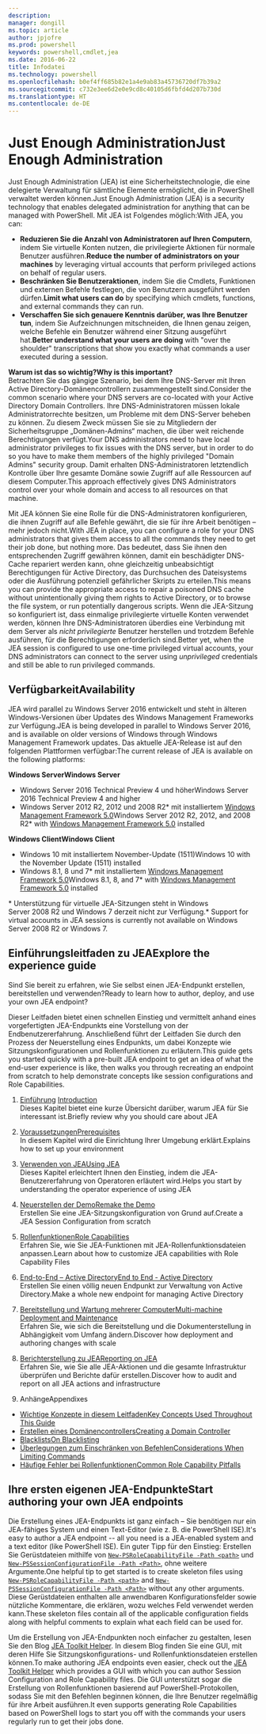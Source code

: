 ```yaml
---
description: 
manager: dongill
ms.topic: article
author: jpjofre
ms.prod: powershell
keywords: powershell,cmdlet,jea
ms.date: 2016-06-22
title: Infodatei
ms.technology: powershell
ms.openlocfilehash: b0ef4ff685b82e1a4e9ab83a45736720df7b39a2
ms.sourcegitcommit: c732e3ee6d2e0e9cd8c40105d6fbfd4d207b730d
ms.translationtype: HT
ms.contentlocale: de-DE
---
```

# <a name="just-enough-administration"></a><span data-ttu-id="1f4b9-103">Just Enough Administration</span><span class="sxs-lookup"><span data-stu-id="1f4b9-103">Just Enough Administration</span></span>
<span data-ttu-id="1f4b9-104">Just Enough Administration (JEA) ist eine Sicherheitstechnologie, die eine delegierte Verwaltung für sämtliche Elemente ermöglicht, die in PowerShell verwaltet werden können.</span><span class="sxs-lookup"><span data-stu-id="1f4b9-104">Just Enough Administration (JEA) is a security technology that enables delegated administration for anything that can be managed with PowerShell.</span></span>
<span data-ttu-id="1f4b9-105">Mit JEA ist Folgendes möglich:</span><span class="sxs-lookup"><span data-stu-id="1f4b9-105">With JEA, you can:</span></span>
- <span data-ttu-id="1f4b9-106">**Reduzieren Sie die Anzahl von Administratoren auf Ihren Computern**, indem Sie virtuelle Konten nutzen, die privilegierte Aktionen für normale Benutzer ausführen.</span><span class="sxs-lookup"><span data-stu-id="1f4b9-106">**Reduce the number of administrators on your machines** by leveraging virtual accounts that perform privileged actions on behalf of regular users.</span></span>
- <span data-ttu-id="1f4b9-107">**Beschränken Sie Benutzeraktionen**, indem Sie die Cmdlets, Funktionen und externen Befehle festlegen, die von Benutzern ausgeführt werden dürfen.</span><span class="sxs-lookup"><span data-stu-id="1f4b9-107">**Limit what users can do** by specifying which cmdlets, functions, and external commands they can run.</span></span>
- <span data-ttu-id="1f4b9-108">**Verschaffen Sie sich genauere Kenntnis darüber, was Ihre Benutzer tun**, indem Sie Aufzeichnungen mitschneiden, die Ihnen genau zeigen, welche Befehle ein Benutzer während einer Sitzung ausgeführt hat.</span><span class="sxs-lookup"><span data-stu-id="1f4b9-108">**Better understand what your users are doing** with "over the shoulder" transcriptions that show you exactly what commands a user executed during a session.</span></span>

<span data-ttu-id="1f4b9-109">**Warum ist das so wichtig?**</span><span class="sxs-lookup"><span data-stu-id="1f4b9-109">**Why is this important?**</span></span>  
<span data-ttu-id="1f4b9-110">Betrachten Sie das gängige Szenario, bei dem Ihre DNS-Server mit Ihren Active Directory-Domänencontrollern zusammengestellt sind.</span><span class="sxs-lookup"><span data-stu-id="1f4b9-110">Consider the common scenario where your DNS servers are co-located with your Active Directory Domain Controllers.</span></span>
<span data-ttu-id="1f4b9-111">Ihre DNS-Administratoren müssen lokale Administratorrechte besitzen, um Probleme mit dem DNS-Server beheben zu können. Zu diesem Zweck müssen Sie sie zu Mitgliedern der Sicherheitsgruppe „Domänen-Admins“ machen, die über weit reichende Berechtigungen verfügt.</span><span class="sxs-lookup"><span data-stu-id="1f4b9-111">Your DNS administrators need to have local administrator privileges to fix issues with the DNS server, but in order to do so you have to make them members of the highly privileged "Domain Admins" security group.</span></span>
<span data-ttu-id="1f4b9-112">Damit erhalten DNS-Administratoren letztendlich Kontrolle über Ihre gesamte Domäne sowie Zugriff auf alle Ressourcen auf diesem Computer.</span><span class="sxs-lookup"><span data-stu-id="1f4b9-112">This approach effectively gives DNS Administrators control over your whole domain and access to all resources on that machine.</span></span>

<span data-ttu-id="1f4b9-113">Mit JEA können Sie eine Rolle für die DNS-Administratoren konfigurieren, die ihnen Zugriff auf alle Befehle gewährt, die sie für ihre Arbeit benötigen – mehr jedoch nicht.</span><span class="sxs-lookup"><span data-stu-id="1f4b9-113">With JEA in place, you can configure a role for your DNS administrators that gives them access to all the commands they need to get their job done, but nothing more.</span></span>
<span data-ttu-id="1f4b9-114">Das bedeutet, dass Sie ihnen den entsprechenden Zugriff gewähren können, damit ein beschädigter DNS-Cache repariert werden kann, ohne gleichzeitig unbeabsichtigt Berechtigungen für Active Directory, das Durchsuchen des Dateisystems oder die Ausführung potenziell gefährlicher Skripts zu erteilen.</span><span class="sxs-lookup"><span data-stu-id="1f4b9-114">This means you can provide the appropriate access to repair a poisoned DNS cache without unintentionally giving them rights to Active Directory, or to browse the file system, or run potentially dangerous scripts.</span></span>
<span data-ttu-id="1f4b9-115">Wenn die JEA-Sitzung so konfiguriert ist, dass einmalige privilegierte virtuelle Konten verwendet werden, können Ihre DNS-Administratoren überdies eine Verbindung mit dem Server als *nicht privilegierte* Benutzer herstellen und trotzdem Befehle ausführen, für die Berechtigungen erforderlich sind.</span><span class="sxs-lookup"><span data-stu-id="1f4b9-115">Better yet, when the JEA session is configured to use one-time privileged virtual accounts, your DNS administrators can connect to the server using *unprivileged* credentials and still be able to run privileged commands.</span></span>

## <a name="availability"></a><span data-ttu-id="1f4b9-116">Verfügbarkeit</span><span class="sxs-lookup"><span data-stu-id="1f4b9-116">Availability</span></span>
<span data-ttu-id="1f4b9-117">JEA wird parallel zu Windows Server 2016 entwickelt und steht in älteren Windows-Versionen über Updates des Windows Management Frameworks zur Verfügung.</span><span class="sxs-lookup"><span data-stu-id="1f4b9-117">JEA is being developed in parallel to Windows Server 2016, and is available on older versions of Windows through Windows Management Framework updates.</span></span>
<span data-ttu-id="1f4b9-118">Das aktuelle JEA-Release ist auf den folgenden Plattformen verfügbar:</span><span class="sxs-lookup"><span data-stu-id="1f4b9-118">The current release of JEA is available on the following platforms:</span></span>

<span data-ttu-id="1f4b9-119">**Windows Server**</span><span class="sxs-lookup"><span data-stu-id="1f4b9-119">**Windows Server**</span></span>
- <span data-ttu-id="1f4b9-120">Windows Server 2016 Technical Preview 4 und höher</span><span class="sxs-lookup"><span data-stu-id="1f4b9-120">Windows Server 2016 Technical Preview 4 and higher</span></span>
- <span data-ttu-id="1f4b9-121">Windows Server 2012 R2, 2012 und 2008 R2\* mit installiertem [Windows Management Framework 5.0](https://www.microsoft.com/en-us/download/details.aspx?id=50395)</span><span class="sxs-lookup"><span data-stu-id="1f4b9-121">Windows Server 2012 R2, 2012, and 2008 R2\* with [Windows Management Framework 5.0](https://www.microsoft.com/en-us/download/details.aspx?id=50395) installed</span></span>

<span data-ttu-id="1f4b9-122">**Windows Client**</span><span class="sxs-lookup"><span data-stu-id="1f4b9-122">**Windows Client**</span></span>
- <span data-ttu-id="1f4b9-123">Windows 10 mit installiertem November-Update (1511)</span><span class="sxs-lookup"><span data-stu-id="1f4b9-123">Windows 10 with the November Update (1511) installed</span></span>
- <span data-ttu-id="1f4b9-124">Windows 8.1, 8 und 7\* mit installiertem [Windows Management Framework 5.0](https://www.microsoft.com/en-us/download/details.aspx?id=50395)</span><span class="sxs-lookup"><span data-stu-id="1f4b9-124">Windows 8.1, 8, and 7\* with [Windows Management Framework 5.0](https://www.microsoft.com/en-us/download/details.aspx?id=50395) installed</span></span>

<span data-ttu-id="1f4b9-125">\* Unterstützung für virtuelle JEA-Sitzungen steht in Windows Server 2008 R2 und Windows 7 derzeit nicht zur Verfügung.</span><span class="sxs-lookup"><span data-stu-id="1f4b9-125">\* Support for virtual accounts in JEA sessions is currently not available on Windows Server 2008 R2 or Windows 7.</span></span>


## <a name="explore-the-experience-guide"></a><span data-ttu-id="1f4b9-126">Einführungsleitfaden zu JEA</span><span class="sxs-lookup"><span data-stu-id="1f4b9-126">Explore the experience guide</span></span>
<span data-ttu-id="1f4b9-127">Sind Sie bereit zu erfahren, wie Sie selbst einen JEA-Endpunkt erstellen, bereitstellen und verwenden?</span><span class="sxs-lookup"><span data-stu-id="1f4b9-127">Ready to learn how to author, deploy, and use your own JEA endpoint?</span></span>

<span data-ttu-id="1f4b9-128">Dieser Leitfaden bietet einen schnellen Einstieg und vermittelt anhand eines vorgefertigten JEA-Endpunkts eine Vorstellung von der Endbenutzererfahrung. Anschließend führt der Leitfaden Sie durch den Prozess der Neuerstellung eines Endpunkts, um dabei Konzepte wie Sitzungskonfigurationen und Rollenfunktionen zu erläutern.</span><span class="sxs-lookup"><span data-stu-id="1f4b9-128">This guide gets you started quickly with a pre-built JEA endpoint to get an idea of what the end-user experience is like, then walks you through recreating an endpoint from scratch to help demonstrate concepts like session configurations and Role Capabilities.</span></span>

1.  <span data-ttu-id="1f4b9-129">[Einführung](introduction.md) </span><span class="sxs-lookup"><span data-stu-id="1f4b9-129">[Introduction](introduction.md) </span></span>  
<span data-ttu-id="1f4b9-130">Dieses Kapitel bietet eine kurze Übersicht darüber, warum JEA für Sie interessant ist.</span><span class="sxs-lookup"><span data-stu-id="1f4b9-130">Briefly review why you should care about JEA</span></span>

2.  [<span data-ttu-id="1f4b9-131">Voraussetzungen</span><span class="sxs-lookup"><span data-stu-id="1f4b9-131">Prerequisites</span></span>](prerequisites.md)  
<span data-ttu-id="1f4b9-132">In diesem Kapitel wird die Einrichtung Ihrer Umgebung erklärt.</span><span class="sxs-lookup"><span data-stu-id="1f4b9-132">Explains how to set up your environment</span></span>

3.  [<span data-ttu-id="1f4b9-133">Verwenden von JEA</span><span class="sxs-lookup"><span data-stu-id="1f4b9-133">Using JEA</span></span>](using-jea.md)  
<span data-ttu-id="1f4b9-134">Dieses Kapitel erleichtert Ihnen den Einstieg, indem die JEA-Benutzererfahrung von Operatoren erläutert wird.</span><span class="sxs-lookup"><span data-stu-id="1f4b9-134">Helps you start by understanding the operator experience of using JEA</span></span>

4.  [<span data-ttu-id="1f4b9-135">Neuerstellen der Demo</span><span class="sxs-lookup"><span data-stu-id="1f4b9-135">Remake the Demo</span></span>](remake-the-demo-endpoint.md)  
<span data-ttu-id="1f4b9-136">Erstellen Sie eine JEA-Sitzungskonfiguration von Grund auf.</span><span class="sxs-lookup"><span data-stu-id="1f4b9-136">Create a JEA Session Configuration from scratch</span></span>

5.  [<span data-ttu-id="1f4b9-137">Rollenfunktionen</span><span class="sxs-lookup"><span data-stu-id="1f4b9-137">Role Capabilities</span></span>](role-capabilities.md)  
<span data-ttu-id="1f4b9-138">Erfahren Sie, wie Sie JEA-Funktionen mit JEA-Rollenfunktionsdateien anpassen.</span><span class="sxs-lookup"><span data-stu-id="1f4b9-138">Learn about how to customize JEA capabilities with Role Capability Files</span></span>

6.  [<span data-ttu-id="1f4b9-139">End-to-End – Active Directory</span><span class="sxs-lookup"><span data-stu-id="1f4b9-139">End to End - Active Directory</span></span>](end-to-end---active-directory.md)  
<span data-ttu-id="1f4b9-140">Erstellen Sie einen völlig neuen Endpunkt zur Verwaltung von Active Directory.</span><span class="sxs-lookup"><span data-stu-id="1f4b9-140">Make a whole new endpoint for managing Active Directory</span></span>

7.  [<span data-ttu-id="1f4b9-141">Bereitstellung und Wartung mehrerer Computer</span><span class="sxs-lookup"><span data-stu-id="1f4b9-141">Multi-machine Deployment and Maintenance</span></span>](multi-machine-deployment-and-maintenance.md)  
<span data-ttu-id="1f4b9-142">Erfahren Sie, wie sich die Bereitstellung und die Dokumenterstellung in Abhängigkeit vom Umfang ändern.</span><span class="sxs-lookup"><span data-stu-id="1f4b9-142">Discover how deployment and authoring changes with scale</span></span>

8.  [<span data-ttu-id="1f4b9-143">Berichterstellung zu JEA</span><span class="sxs-lookup"><span data-stu-id="1f4b9-143">Reporting on JEA</span></span>](reporting-on-jea.md)  
<span data-ttu-id="1f4b9-144">Erfahren Sie, wie Sie alle JEA-Aktionen und die gesamte Infrastruktur überprüfen und Berichte dafür erstellen.</span><span class="sxs-lookup"><span data-stu-id="1f4b9-144">Discover how to audit and report on all JEA actions and infrastructure</span></span>

9.  <span data-ttu-id="1f4b9-145">Anhänge</span><span class="sxs-lookup"><span data-stu-id="1f4b9-145">Appendixes</span></span>
  - [<span data-ttu-id="1f4b9-146">Wichtige Konzepte in diesem Leitfaden</span><span class="sxs-lookup"><span data-stu-id="1f4b9-146">Key Concepts Used Throughout This Guide</span></span>](key-concepts-used-throughout-this-guide.md)  
  -  [<span data-ttu-id="1f4b9-147">Erstellen eines Domänencontrollers</span><span class="sxs-lookup"><span data-stu-id="1f4b9-147">Creating a Domain Controller</span></span>](creating-a-domain-controller.md)  
  -  [<span data-ttu-id="1f4b9-148">Blacklists</span><span class="sxs-lookup"><span data-stu-id="1f4b9-148">On Blacklisting</span></span>](on-blacklisting.md)  
  -  [<span data-ttu-id="1f4b9-149">Überlegungen zum Einschränken von Befehlen</span><span class="sxs-lookup"><span data-stu-id="1f4b9-149">Considerations When Limiting Commands</span></span>](considerations-when-limiting-commands.md)  
  -  [<span data-ttu-id="1f4b9-150">Häufige Fehler bei Rollenfunktionen</span><span class="sxs-lookup"><span data-stu-id="1f4b9-150">Common Role Capability Pitfalls</span></span>](common-role-capability-pitfalls.md)

## <a name="start-authoring-your-own-jea-endpoints"></a><span data-ttu-id="1f4b9-151">Ihre ersten eigenen JEA-Endpunkte</span><span class="sxs-lookup"><span data-stu-id="1f4b9-151">Start authoring your own JEA endpoints</span></span>
<span data-ttu-id="1f4b9-152">Die Erstellung eines JEA-Endpunkts ist ganz einfach – Sie benötigen nur ein JEA-fähiges System und einen Text-Editor (wie z. B. die PowerShell ISE).</span><span class="sxs-lookup"><span data-stu-id="1f4b9-152">It's easy to author a JEA endpoint -- all you need is a JEA-enabled system and a text editor (like PowerShell ISE).</span></span>
<span data-ttu-id="1f4b9-153">Ein guter Tipp für den Einstieg: Erstellen Sie Gerüstdateien mithilfe von [`New-PSRoleCapabilityFile -Path <path>`](https://technet.microsoft.com/library/mt631422.aspx) und [`New-PSSessionConfigurationFile -Path <Path>`](https://technet.microsoft.com/library/mt631422.aspx), ohne weitere Argumente.</span><span class="sxs-lookup"><span data-stu-id="1f4b9-153">One helpful tip to get started is to create skeleton files using [`New-PSRoleCapabilityFile -Path <path>`](https://technet.microsoft.com/library/mt631422.aspx) and [`New-PSSessionConfigurationFile -Path <Path>`](https://technet.microsoft.com/library/mt631422.aspx) without any other arguments.</span></span>
<span data-ttu-id="1f4b9-154">Diese Gerüstdateien enthalten alle anwendbaren Konfigurationsfelder sowie nützliche Kommentare, die erklären, wozu welches Feld verwendet werden kann.</span><span class="sxs-lookup"><span data-stu-id="1f4b9-154">These skeleton files contain all of the applicable configuration fields along with helpful comments to explain what each field can be used for.</span></span>

<span data-ttu-id="1f4b9-155">Um die Erstellung von JEA-Endpunkten noch einfacher zu gestalten, lesen Sie den Blog [JEA Toolkit Helper](http://blogs.technet.com/b/privatecloud/archive/2015/12/20/introducing-the-updated-jea-helper-tool.aspx). In diesem Blog finden Sie eine GUI, mit deren Hilfe Sie Sitzungskonfigurations- und Rollenfunktionsdateien erstellen können.</span><span class="sxs-lookup"><span data-stu-id="1f4b9-155">To make authoring JEA endpoints even easier, check out the [JEA Toolkit Helper](http://blogs.technet.com/b/privatecloud/archive/2015/12/20/introducing-the-updated-jea-helper-tool.aspx) which provides a GUI with which you can author Session Configuration and Role Capability files.</span></span>
<span data-ttu-id="1f4b9-156">Die GUI unterstützt sogar die Erstellung von Rollenfunktionen basierend auf PowerShell-Protokollen, sodass Sie mit den Befehlen beginnen können, die Ihre Benutzer regelmäßig für ihre Arbeit ausführen.</span><span class="sxs-lookup"><span data-stu-id="1f4b9-156">It even supports generating Role Capabilities based on PowerShell logs to start you off with the commands your users regularly run to get their jobs done.</span></span>


